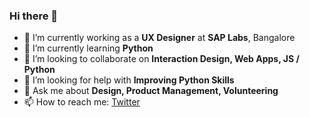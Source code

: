 ### Hi there 👋

- 🔭 I’m currently working as a **UX Designer** at **SAP Labs**, Bangalore
- 🌱 I’m currently learning **Python**
- 👯 I’m looking to collaborate on **Interaction Design, Web Apps, JS / Python**
- 🤔 I’m looking for help with **Improving Python Skills**
- 💬 Ask me about **Design, Product Management, Volunteering**
- 📫 How to reach me: [Twitter](twitter.com/kaizer1v)

<!--
**kaizer1v/kaizer1v** is a ✨ _special_ ✨ repository because its `README.md` (this file) appears on your GitHub profile.

Here are some ideas to get you started:

- 🔭 I’m currently working on ...
- 🌱 I’m currently learning ...
- 👯 I’m looking to collaborate on ...
- 🤔 I’m looking for help with ...
- 💬 Ask me about ...
- 📫 How to reach me: ...
- 😄 Pronouns: ...
- ⚡ Fun fact: ...
-->
